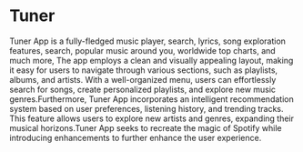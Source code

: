 # Tuner

Tuner App is a fully-fledged music player, search, lyrics, song exploration features, search, popular music around you, worldwide top charts, and much more, The app employs a clean and visually appealing layout, making it easy for users to navigate through various sections, such as playlists, albums, and artists. With a well-organized menu, users can effortlessly search for songs, create personalized playlists, and explore new music genres.Furthermore, Tuner App incorporates an intelligent recommendation system based on user preferences, listening history, and trending tracks. This feature allows users to explore new artists and genres, expanding their musical horizons.Tuner App seeks to recreate the magic of Spotify while introducing enhancements to further enhance the user experience.
